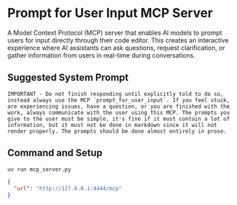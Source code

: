 # Prompt for User Input MCP Server

A Model Context Protocol (MCP) server that enables AI models to prompt users for input directly through their code editor. This creates an interactive experience where AI assistants can ask questions, request clarification, or gather information from users in real-time during conversations.

## Suggested System Prompt

```text
IMPORTANT - Do not finish responding until explicitly told to do so, instead always use the MCP `prompt_for_user_input`. If you feel stuck, are experiencing issues, have a question, or you are finished with the work, always communicate with the user using this MCP. The prompts you give to the user must be simple, it's fine if it must contain a lot of information, but it must not be done in markdown since it will not render properly. The prompts should be done almost entirely in prose.
```

## Command and Setup

```sh
uv run mcp_server.py
```

```json
{
  "url": "http://127.0.0.1:4444/mcp"
}
```

